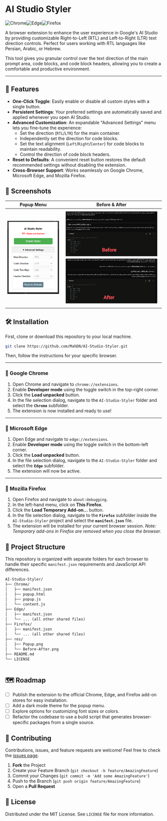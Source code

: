 # AI Studio Styler

![Chrome](https://img.shields.io/badge/Chrome-Supported-brightgreen)![Edge](https://img.shields.io/badge/Edge-Supported-blue)![Firefox](https://img.shields.io/badge/Firefox-Supported-orange)

A browser extension to enhance the user experience in Google's AI Studio by providing customizable Right-to-Left (RTL) and Left-to-Right (LTR) text direction controls. Perfect for users working with RTL languages like Persian, Arabic, or Hebrew.

This tool gives you granular control over the text direction of the main prompt area, code blocks, and code block headers, allowing you to create a comfortable and productive environment.

---

## 🌟 Features

*   **One-Click Toggle**: Easily enable or disable all custom styles with a single button.
*   **Persistent Settings**: Your preferred settings are automatically saved and applied whenever you open AI Studio.
*   **Advanced Customization**: An expandable "Advanced Settings" menu lets you fine-tune the experience:
    *   Set the direction (`RTL`/`LTR`) for the main container.
    *   Independently set the direction for code blocks.
    *   Set the text alignment (`Left`/`Right`/`Center`) for code blocks to maintain readability.
    *   Control the direction of code block headers.
*   **Reset to Defaults**: A convenient reset button restores the default recommended settings without disabling the extension.
*   **Cross-Browser Support**: Works seamlessly on Google Chrome, Microsoft Edge, and Mozilla Firefox.

## 📸 Screenshots


| Popup Menu | Before & After |
| :---: | :---: |
| ![Popup Menu Screenshot](/res/Popup.png?text=Popup+Menu) | ![Before and After Screenshot](/res/Before-After.png?text=Effect+on+AI+Studio) |

## 🛠️ Installation

First, clone or download this repository to your local machine.

```bash
git clone https://github.com/MahDN/AI-Studio-Styler.git
```

Then, follow the instructions for your specific browser.

---

### 🚀 Google Chrome

1.  Open Chrome and navigate to `chrome://extensions`.
2.  Enable **Developer mode** using the toggle switch in the top-right corner.
3.  Click the **Load unpacked** button.
4.  In the file selection dialog, navigate to the `AI-Studio-Styler` folder and select the **`Chrome`** subfolder.
5.  The extension is now installed and ready to use!

---

### 🚀 Microsoft Edge

1.  Open Edge and navigate to `edge://extensions`.
2.  Enable **Developer mode** using the toggle switch in the bottom-left corner.
3.  Click the **Load unpacked** button.
4.  In the file selection dialog, navigate to the `AI-Studio-Styler` folder and select the **`Edge`** subfolder.
5.  The extension will now be active.

---

### 🚀 Mozilla Firefox

1.  Open Firefox and navigate to `about:debugging`.
2.  In the left-hand menu, click on **This Firefox**.
3.  Click the **Load Temporary Add-on…** button.
4.  In the file selection dialog, navigate to the **`Firefox`** subfolder inside the `AI-Studio-Styler` project and select the **`manifest.json`** file.
5.  The extension will be installed for your current browser session. *Note: Temporary add-ons in Firefox are removed when you close the browser.*

## 📂 Project Structure

This repository is organized with separate folders for each browser to handle their specific `manifest.json` requirements and JavaScript API differences.

```
AI-Studio-Styler/
├── Chrome/
│   ├── manifest.json
│   ├── popup.html
│   ├── popup.js
│   └── content.js
├── Edge/
│   ├── manifest.json
│   └── ... (all other shared files)
├── Firefox/
│   ├── manifest.json
│   └── ... (all other shared files)
├── res/
│   ├── Popup.png
│   └── Before-After.png
├── README.md
└── LICENSE


```

## 🗺️ Roadmap

*   [ ] Publish the extension to the official Chrome, Edge, and Firefox add-on stores for easy installation.
*   [ ] Add a dark mode theme for the popup menu.
*   [ ] Explore options for customizing font sizes or colors.
*   [ ] Refactor the codebase to use a build script that generates browser-specific packages from a single source.

## 🤝 Contributing

Contributions, issues, and feature requests are welcome! Feel free to check the [issues page](https://github.com/MahDN/AI-Studio-Styler/issues).

1.  **Fork** the Project
2.  Create your Feature Branch (`git checkout -b feature/AmazingFeature`)
3.  Commit your Changes (`git commit -m 'Add some AmazingFeature'`)
4.  Push to the Branch (`git push origin feature/AmazingFeature`)
5.  Open a **Pull Request**

## 📜 License

Distributed under the MIT License. See `LICENSE` file for more information.